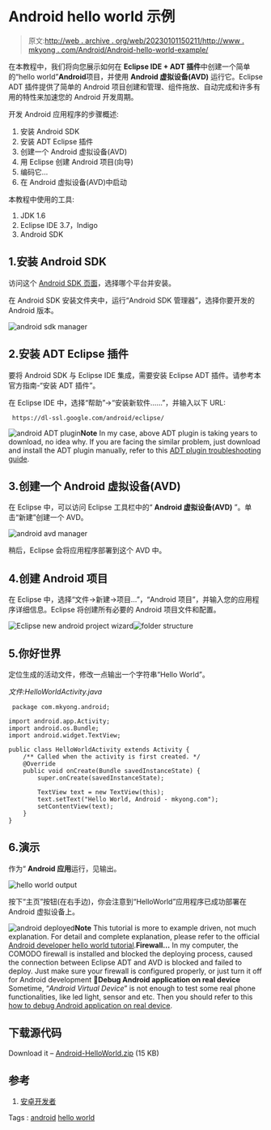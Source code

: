 # Android hello world 示例

> 原文:[http://web . archive . org/web/20230101150211/http://www . mkyong . com/Android/Android-hello-world-example/](http://web.archive.org/web/20230101150211/http://www.mkyong.com/android/android-hello-world-example/)

在本教程中，我们将向您展示如何在 **Eclipse IDE + ADT 插件**中创建一个简单的“hello world”**Android**项目，并使用 **Android 虚拟设备(AVD)** 运行它。Eclipse ADT 插件提供了简单的 Android 项目创建和管理、组件拖放、自动完成和许多有用的特性来加速您的 Android 开发周期。

开发 Android 应用程序的步骤概述:

1.  安装 Android SDK
2.  安装 ADT Eclipse 插件
3.  创建一个 Android 虚拟设备(AVD)
4.  用 Eclipse 创建 Android 项目(向导)
5.  编码它…
6.  在 Android 虚拟设备(AVD)中启动

本教程中使用的工具:

1.  JDK 1.6
2.  Eclipse IDE 3.7，Indigo
3.  Android SDK

## 1.安装 Android SDK

访问这个 [Android SDK 页面](http://web.archive.org/web/20210421122722/https://developer.android.com/sdk/index.html)，选择哪个平台并安装。

在 Android SDK 安装文件夹中，运行“Android SDK 管理器”，选择你要开发的 Android 版本。

![android sdk manager](../Images/220d627ba993f539ad94543b3174f993.png "android-sdk-manager")

## 2.安装 ADT Eclipse 插件

要将 Android SDK 与 Eclipse IDE 集成，需要安装 Eclipse ADT 插件。请参考本官方指南-“安装 ADT 插件”。

在 Eclipse IDE 中，选择“帮助”->“安装新软件……”，并输入以下 URL:

```
 https://dl-ssl.google.com/android/eclipse/ 
```

![android ADT plugin](../Images/cc6c01c7d3fc1fab346c3ebde9c9925a.png "android-adt-plugin")**Note**
In my case, above ADT plugin is taking years to download, no idea why. If you are facing the similar problem, just download and install the ADT plugin manually, refer to this [ADT plugin troubleshooting guide](http://web.archive.org/web/20210421122722/https://developer.android.com/sdk/eclipse-adt.html#troubleshooting).

## 3.创建一个 Android 虚拟设备(AVD)

在 Eclipse 中，可以访问 Eclipse 工具栏中的“ **Android 虚拟设备(AVD)** ”。单击“新建”创建一个 AVD。

![android avd manager](../Images/bb9294453b020bbd1e2487629971f3ce.png "android-avd-manager")

稍后，Eclipse 会将应用程序部署到这个 AVD 中。

## 4.创建 Android 项目

在 Eclipse 中，选择“文件->新建->项目…”，“Android 项目”，并输入您的应用程序详细信息。Eclipse 将创建所有必要的 Android 项目文件和配置。

![Eclipse new android project wizard](../Images/fe9d578e3a3fad9017285aebeb343560.png "android-new-project")![folder structure](../Images/b244f1c63cb46692de07d03bb8266c0a.png "android-hello-world")

## 5.你好世界

定位生成的活动文件，修改一点输出一个字符串“Hello World”。

*文件:HelloWorldActivity.java*

```
 package com.mkyong.android;

import android.app.Activity;
import android.os.Bundle;
import android.widget.TextView;

public class HelloWorldActivity extends Activity {
    /** Called when the activity is first created. */
    @Override
    public void onCreate(Bundle savedInstanceState) {
        super.onCreate(savedInstanceState);

        TextView text = new TextView(this);
        text.setText("Hello World, Android - mkyong.com");
        setContentView(text);
    }
} 
```

## 6.演示

作为“ **Android 应用**运行，见输出。

![hello world output](../Images/816f38e6a32b8edf467b689bfb888f2f.png "android-hello-world-screen")

按下“主页”按钮(在右手边)，你会注意到“HelloWorld”应用程序已成功部署在 Android 虚拟设备上。

![android deployed](../Images/9cd4b4f1959c9e30954b518c6da90755.png "android-hello-world-icon")**Note**
This tutorial is more to example driven, not much explanation. For detail and complete explanation, please refer to the official [Android developer hello world tutorial](http://web.archive.org/web/20210421122722/https://developer.android.com/resources/tutorials/hello-world.html).**Firewall…**
In my computer, the COMODO firewall is installed and blocked the deploying process, caused the connection between Eclipse ADT and AVD is blocked and failed to deploy. Just make sure your firewall is configured properly, or just turn it off for Android development 🙂**Debug Android application on real device**
Sometime, “*Android Virtual Device*” is not enough to test some real phone functionalities, like led light, sensor and etc. Then you should refer to this [how to debug Android application on real device](http://web.archive.org/web/20210421122722/http://www.mkyong.com/android/android-debugging-on-real-device/).

## 下载源代码

Download it – [Android-HelloWorld.zip](http://web.archive.org/web/20210421122722/http://www.mkyong.com/wp-content/uploads/2011/11/Android-HelloWorld.zip) (15 KB)

## 参考

1.  [安卓开发者](http://web.archive.org/web/20210421122722/https://developer.android.com/index.html)

Tags : [android](http://web.archive.org/web/20210421122722/https://mkyong.com/tag/android/) [hello world](http://web.archive.org/web/20210421122722/https://mkyong.com/tag/hello-world/)<input type="hidden" id="mkyong-current-postId" value="10132">